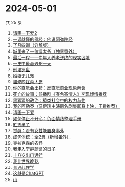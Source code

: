 # 2024-05-01

共 25 条

<!-- BEGIN WEREAD -->
<!-- 最后更新时间 2024-05-01 19:01:01 +0800 -->
1. [请画一下爱2](https://weread.qq.com/web/bookDetail/64332740813ab8c3dg013f89)
1. [一读就懂的佛经：佛说阿弥陀经](https://weread.qq.com/web/bookDetail/ab832510813ab8b1dg014fbe)
1. [了凡四训（详解版）](https://weread.qq.com/web/bookDetail/e3532ed0718f96e3e355fdc)
1. [城里来了一位县太爷（独家番外）](https://weread.qq.com/web/bookDetail/80332370813ab8c1dg011b1e)
1. [最后一程——中年人养老送终的现实困境](https://weread.qq.com/web/bookDetail/aa0326e0813ab8bc8g016d55)
1. [一生中最高兴的一天](https://weread.qq.com/web/bookDetail/06232610718048ed062d285)
1. [刑法罗盘](https://weread.qq.com/web/bookDetail/7e732cb0813ab6e29g018f8a)
1. [婚姻无儿戏](https://weread.qq.com/web/bookDetail/84532030813ab8c11g01314c)
1. [超级网红杀人案](https://weread.qq.com/web/bookDetail/2fa32850813ab8c09g0123d5)
1. [你的直觉会出错：反直觉商业现象解读](https://weread.qq.com/web/bookDetail/3c832650813ab8c1fg012f67)
1. [死亡的故事：热播剧《春色寄情人》李现倾情推荐](https://weread.qq.com/web/bookDetail/bdb32e80718032d7bdbf5d8)
1. [黑猩猩的政治：猿类社会中的权力与性](https://weread.qq.com/web/bookDetail/385320307293e8f538550c2)
1. [我的阿勒泰（马伊琍主演同名剧集即将上映，于适推荐）](https://weread.qq.com/web/bookDetail/6e732140813ab6e60g013caf)
1. [请画一下爱](https://weread.qq.com/web/bookDetail/6e8327f0813ab6b1bg014d38)
1. [如何停止不开心：负面情绪整理手册](https://weread.qq.com/web/bookDetail/d3e326d0813ab8b0cg017513)
1. [胜天半子](https://weread.qq.com/web/bookDetail/7cc323f0813ab8a7eg0193ea)
1. [觉醒：没有女性能置身事外](https://weread.qq.com/web/bookDetail/c6a32210813ab8c07g011e08)
1. [成何体统：全2册（新增番外）](https://weread.qq.com/web/bookDetail/e19325a0813ab6fefg010a1c)
1. [克拉克森的农场](https://weread.qq.com/web/bookDetail/c2032d00813ab7a01g0107c8)
1. [我走入宁静蔚蓝的日子](https://weread.qq.com/web/bookDetail/e2a32300813ab8a09g0129cf)
1. [十八岁出门远行](https://weread.qq.com/web/bookDetail/23b32ed0813ab8976g017476)
1. [我比世界晚熟](https://weread.qq.com/web/bookDetail/cd6323b0813ab8bfeg019ebe)
1. [普通心理学](https://weread.qq.com/web/bookDetail/32b32b30813ab73fcg01112f)
1. [这就是ChatGPT](https://weread.qq.com/web/bookDetail/74332a90813ab86c4g019d98)
1. [山](https://weread.qq.com/web/bookDetail/ac132cd071a2727bac1b359)
<!-- END WEREAD -->